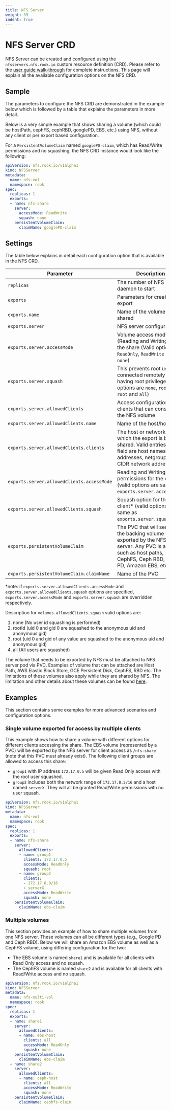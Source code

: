 ```yaml
---
title: NFS Server
weight: 39
indent: true
---
```


# NFS Server CRD

NFS Server can be created and configured using the `nfsservers.nfs.rook.io` custom resource definition (CRD).
Please refer to the [user guide walk-through](nfs.md) for complete instructions.
This page will explain all the available configuration options on the NFS CRD.

## Sample

The parameters to configure the NFS CRD are demonstrated in the example below which is followed by a table that explains the parameters in more detail.

Below is a very simple example that shows sharing a volume (which could be hostPath, cephFS, cephRBD, googlePD, EBS, etc.) using NFS, without any client or per export based configuration.

For a `PersistentVolumeClaim` named `googlePD-claim`, which has Read/Write permissions and no squashing, the NFS CRD instance would look like the following:

```yaml
apiVersion: nfs.rook.io/v1alpha1
kind: NFSServer
metadata:
  name: nfs-vol
  namespace: rook
spec:
  replicas: 1
  exports:
  - name: nfs-share
    server:
      accessMode: ReadWrite
      squash: none
    persistentVolumeClaim:
      claimName: googlePD-claim
```

## Settings

The table below explains in detail each configuration option that is available in the NFS CRD.

| Parameter                                 | Description                              | Default                       |
|-------------------------------------------|------------------------------------------|-------------------------------|
| `replicas`                                | The number of NFS daemon to start        | `1`                           |
| `exports`                                 | Parameters for creating an export        | `<empty>`                      |
| `exports.name`                            | Name of the volume being shared          | `<empty>`                      |
| `exports.server`                          | NFS server configuration                 | `<empty>`                      |
| `exports.server.accessMode` | Volume access modes (Reading and Writing) for the share (Valid options are `ReadOnly`, `ReadWrite` and `none`) | `ReadWrite` |
| `exports.server.squash` | This prevents root users connected remotely from having root privileges (valid options are `none`, `rootId`, `root` and `all`) | `none` |
| `exports.server.allowedClients`           | Access configuration for clients that can consume the NFS volume         | `<empty>` |
| `exports.server.allowedClients.name`      | Name of the host/hosts                                                   | `<empty>` |
| `exports.server.allowedClients.clients`   | The host or network to which the export is being shared. Valid entries for this field are host names, IP addresses, netgroups, and CIDR network addresses. | `<empty>` |
| `exports.server.allowedClients.accessMode` | Reading and Writing permissions for the client* (valid options are same as `exports.server.accessMode`) | `ReadWrite` |
| `exports.server.allowedClients.squash`    | Squash option for the client* (valid options are same as `exports.server.squash`)    | `none`     |
| `exports.persistentVolumeClaim`      | The PVC that will serve as the backing volume to be exported by the NFS server. Any PVC is allowed, such as host paths, CephFS, Ceph RBD, Google PD, Amazon EBS, etc.. | `<empty>` |
| `exports.persistentVolumeClaim.claimName` | Name of the PVC                                         | `<empty>`    |

*note: if `exports.server.allowedClients.accessMode` and `exports.server.allowedClients.squash` options are specified, `exports.server.accessMode` and `exports.server.squash` are overridden respectively.

Description for `volumes.allowedClients.squash` valid options are:
1. none     (No user id squashing is performed)
2. rootId   (uid 0 and gid 0 are squashed to the anonymous uid and anonymous gid)
3. root     (uid 0 and gid of any value are squashed to the anonymous uid and anonymous gid)
4. all      (All users are squashed)

The volume that needs to be exported by NFS must be attached to NFS server pod via PVC. Examples of volume that can be attached are Host Path, AWS Elastic Block Store, GCE Persistent Disk, CephFS, RBD etc. The limitations of these volumes also apply while they are shared by NFS. The limitation and other details about these volumes can be found [here](https://kubernetes.io/docs/concepts/storage/persistent-volumes/).

## Examples

This section contains some examples for more advanced scenarios and configuration options.

### Single volume exported for access by multiple clients

This example shows how to share a volume with different options for different clients accessing the share.
The EBS volume (represented by a PVC) will be exported by the NFS server for client access as `/nfs-share` (note that this PVC must already exist).
The following client groups are allowed to access this share:
* `group1` with IP address `172.17.0.5` will be given Read Only access with the root user squashed.
* `group2` includes both the network range of `172.17.0.5/16` and a host named `serverX`.  They will all be granted Read/Write permissions with no user squash.

```yaml
apiVersion: nfs.rook.io/v1alpha1
kind: NFSServer
metadata:
  name: nfs-vol
  namespace: rook
spec:
  replicas: 1
  exports:
  - name: nfs-share
    server:
      allowedClients:
      - name: group1
        clients: 172.17.0.5
        accessMode: ReadOnly
        squash: root
      - name: group2
        clients:
        - 172.17.0.0/16
        - serverX
        accessMode: ReadWrite
        squash: none
    persistentVolumeClaim:
      claimName: ebs-claim
```

### Multiple volumes

This section provides an example of how to share multiple volumes from one NFS server.
These volumes can all be different types (e.g., Google PD and Ceph RBD).
Below we will share an Amazon EBS volume as well as a CephFS volume, using differing configuration for the two:
* The EBS volume is named `share1` and is available for all clients with Read Only access and no squash.
* The CephFS volume is named `share2` and is available for all clients with Read/Write access and no squash.

```yaml
apiVersion: nfs.rook.io/v1alpha1
kind: NFSServer
metadata:
  name: nfs-multi-vol
  namespace: rook
spec:
  replicas: 1
  exports:
  - name: share1
    server:
      allowedClients:
      - name: ebs-host
        clients: all
        accessMode: ReadOnly
        squash: none
    persistentVolumeClaim:
      claimName: ebs-claim
  - name: share2
    server:
      allowedClients:
      - name: ceph-host
        clients: all
        accessMode: ReadWrite
        squash: none
    persistentVolumeClaim:
      claimName: cephfs-claim
```